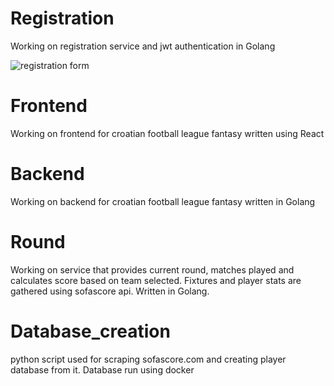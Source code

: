 # Registration

Working on registration service and jwt authentication in Golang

![registration form](https://user-images.githubusercontent.com/112637910/200019249-3129a5a6-6e6b-4e87-ade5-4ef024214a70.png)

# Frontend 

Working on frontend for croatian football league fantasy written using React

# Backend 

Working on backend for croatian football league fantasy written in Golang

# Round 

Working on service that provides current round, matches played and calculates score based on team selected. 
Fixtures and player stats are gathered using sofascore api.
Written in Golang.

# Database_creation 

python script used for scraping sofascore.com and creating player database from it. Database run using docker

